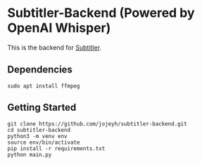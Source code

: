 # Subtitler-Backend (Powered by OpenAI Whisper)

This is the backend for [Subtitler](https://github.com/jojeyh/subtitler.git).

## Dependencies

```sudo apt install ffmpeg```

## Getting Started

```
git clone https://github.com/jojeyh/subtitler-backend.git
cd subtitler-backend
python3 -m venv env
source env/bin/activate
pip install -r requirements.txt
python main.py
```
